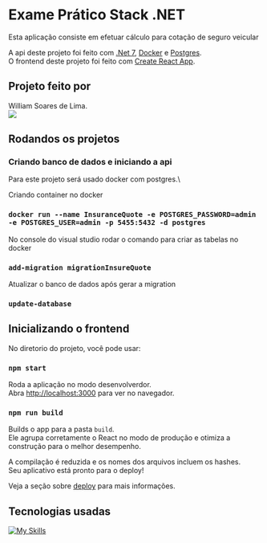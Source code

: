 # Exame Prático Stack .NET

Esta aplicação consiste em efetuar cálculo para cotação de seguro veicular 

A api deste projeto foi feito com [.Net 7](https://learn.microsoft.com/en-us/dotnet/), [Docker]() e [Postgres]().\
O frontend deste projeto foi feito com [Create React App](https://github.com/facebook/create-react-app).


## Projeto feito por 
William Soares de Lima.\
[![](https://skillicons.dev/icons?i=github)](https://github.com/williamsoaresdelima)

## Rodandos os projetos
### Criando banco de dados e iniciando a api

Para este projeto será usado docker com postgres.\

Criando container no docker
### `docker run --name InsuranceQuote -e POSTGRES_PASSWORD=admin -e POSTGRES_USER=admin -p 5455:5432 -d postgres`

No console do visual studio rodar o comando para criar as tabelas no docker
### `add-migration migrationInsureQuote`

Atualizar o banco de dados após gerar a migration
### `update-database`

## Inicializando o frontend

No diretorio do projeto, você pode usar:

### `npm start`

Roda a aplicação no modo desenvolverdor.\
Abra [http://localhost:3000](http://localhost:3000) para ver no navegador.

### `npm run build`

Builds o app para a pasta `build`.\
Ele agrupa corretamente o React no modo de produção e otimiza a construção para o melhor desempenho.

A compilação é reduzida e os nomes dos arquivos incluem os hashes.\
Seu aplicativo está pronto para o deploy!

Veja a seção sobre [deploy](https://facebook.github.io/create-react-app/docs/deployment) para mais informações.


## Tecnologias usadas
[![My Skills](https://skillicons.dev/icons?i=dotnet,react,typescript,docker,mysql,postgres&perline=3)](https://skillicons.dev)
